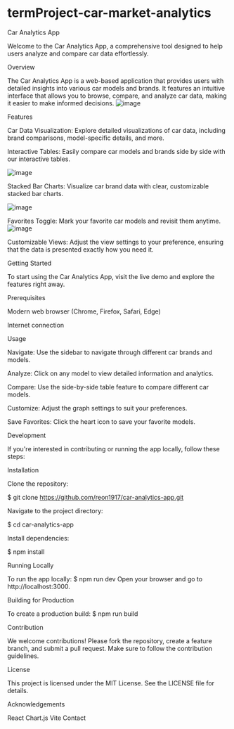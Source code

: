 # termProject-car-market-analytics
Car Analytics App

Welcome to the Car Analytics App, a comprehensive tool designed to help users analyze and compare car data effortlessly.

Overview

The Car Analytics App is a web-based application that provides users with detailed insights into various car models and brands. It features an intuitive interface that allows you to browse, compare, and analyze car data, making it easier to make informed decisions.
![image](https://github.com/user-attachments/assets/32b93559-ba67-4202-b73e-341a9210e331)


Features

Car Data Visualization: Explore detailed visualizations of car data, including brand comparisons, model-specific details, and more.

Interactive Tables: Easily compare car models and brands side by side with our interactive tables.

![image](https://github.com/user-attachments/assets/bef92fc8-9895-4185-ba80-8934940091b7)


Stacked Bar Charts: Visualize car brand data with clear, customizable stacked bar charts.

![image](https://github.com/user-attachments/assets/497a9c88-405d-40cf-adf4-4964db4a5e4a)


Favorites Toggle: Mark your favorite car models and revisit them anytime.
![image](https://github.com/user-attachments/assets/f8958a60-b28e-4121-8a09-ffd8f127ff86)


Customizable Views: Adjust the view settings to your preference, ensuring that the data is presented exactly how you need it.

Getting Started

To start using the Car Analytics App, visit the live demo and explore the features right away.

Prerequisites

Modern web browser (Chrome, Firefox, Safari, Edge)

Internet connection

Usage

Navigate: Use the sidebar to navigate through different car brands and models.

Analyze: Click on any model to view detailed information and analytics.

Compare: Use the side-by-side table feature to compare different car models.

Customize: Adjust the graph settings to suit your preferences.

Save Favorites: Click the heart icon to save your favorite models.

Development

If you're interested in contributing or running the app locally, follow these steps:

Installation

Clone the repository:

$ git clone https://github.com/reon1917/car-analytics-app.git

Navigate to the project directory:

$ cd car-analytics-app

Install dependencies:

$ npm install

Running Locally

To run the app locally:
$ npm run dev
Open your browser and go to http://localhost:3000.

Building for Production

To create a production build:
$ npm run build

Contribution

We welcome contributions! Please fork the repository, create a feature branch, and submit a pull request. Make sure to follow the contribution guidelines.

License

This project is licensed under the MIT License. See the LICENSE file for details.

Acknowledgements

React
Chart.js
Vite
Contact


